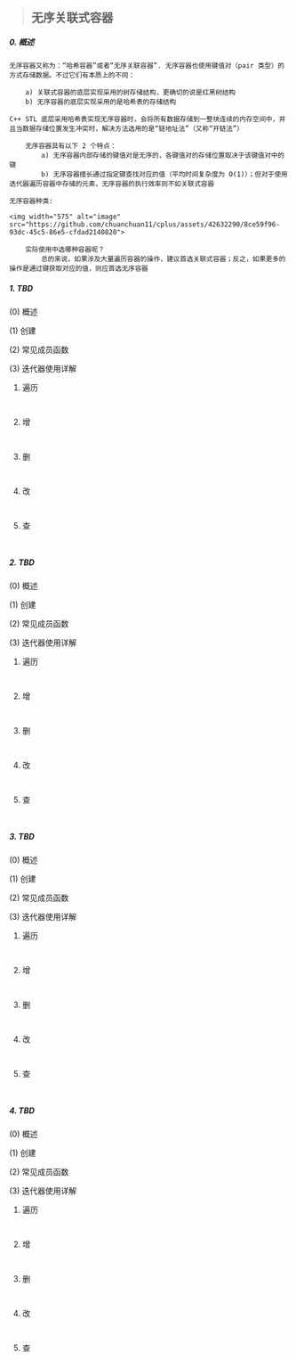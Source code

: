 > ## 无序关联式容器

##### 0. 概述

    无序容器又称为：“哈希容器”或者“无序关联容器”. 无序容器也使用键值对（pair 类型）的方式存储数据。不过它们有本质上的不同：
```
    a) 关联式容器的底层实现采用的树存储结构，更确切的说是红黑树结构
    b) 无序容器的底层实现采用的是哈希表的存储结构
```

    C++ STL 底层采用哈希表实现无序容器时，会将所有数据存储到一整块连续的内存空间中，并且当数据存储位置发生冲突时，解决方法选用的是“链地址法”（又称“开链法”）

```
    无序容器具有以下 2 个特点：
        a) 无序容器内部存储的键值对是无序的，各键值对的存储位置取决于该键值对中的键
        b) 无序容器擅长通过指定键查找对应的值（平均时间复杂度为 O(1)）；但对于使用迭代器遍历容器中存储的元素，无序容器的执行效率则不如关联式容器
```

    无序容器种类:
    
    <img width="575" alt="image" src="https://github.com/chuanchuan11/cplus/assets/42632290/8ce59f96-93dc-45c5-86e5-cfdad2140820">
    
````
    实际使用中选哪种容器呢？
        总的来说，如果涉及大量遍历容器的操作，建议首选关联式容器；反之，如果更多的操作是通过键获取对应的值，则应首选无序容器
````

##### 1. TBD

(0) 概述
             
(1) 创建

(2) 常见成员函数
             
(3) 迭代器使用详解

1. 遍历

```
             
```       

2. 增

```
             
```       

3. 删

```
             
```         
             
 4. 改

```
             
```              
  
 5. 查

```
             
```  

##### 2. TBD

(0) 概述
             
(1) 创建

(2) 常见成员函数
             
(3) 迭代器使用详解

1. 遍历

```
             
```       

2. 增

```
             
```       

3. 删

```
             
```         
             
 4. 改

```
             
```              
  
 5. 查

```
             
``` 

##### 3. TBD

(0) 概述
             
(1) 创建

(2) 常见成员函数
             
(3) 迭代器使用详解

1. 遍历

```
             
```       

2. 增

```
             
```       

3. 删

```
             
```         
             
 4. 改

```
             
```              
  
 5. 查

```
             
``` 

##### 4. TBD

(0) 概述
             
(1) 创建

(2) 常见成员函数
             
(3) 迭代器使用详解

1. 遍历

```
             
```       

2. 增

```
             
```       

3. 删

```
             
```         
             
 4. 改

```
             
```              
  
 5. 查

```
             
``` 







